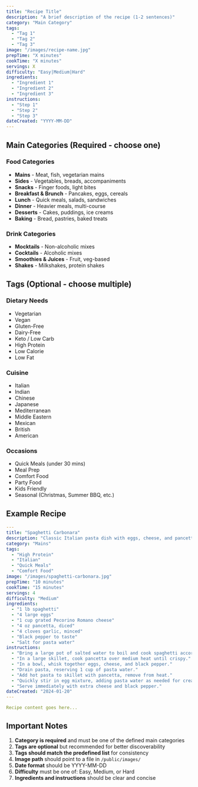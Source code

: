 ```yaml
---
title: "Recipe Title"
description: "A brief description of the recipe (1-2 sentences)"
category: "Main Category"
tags:
  - "Tag 1"
  - "Tag 2"
  - "Tag 3"
image: "/images/recipe-name.jpg"
prepTime: "X minutes"
cookTime: "X minutes"
servings: X
difficulty: "Easy|Medium|Hard"
ingredients:
  - "Ingredient 1"
  - "Ingredient 2"
  - "Ingredient 3"
instructions:
  - "Step 1"
  - "Step 2"
  - "Step 3"
dateCreated: "YYYY-MM-DD"
---
```


## Main Categories (Required - choose one)

### Food Categories
- **Mains** - Meat, fish, vegetarian mains
- **Sides** - Vegetables, breads, accompaniments
- **Snacks** - Finger foods, light bites
- **Breakfast & Brunch** - Pancakes, eggs, cereals
- **Lunch** - Quick meals, salads, sandwiches
- **Dinner** - Heavier meals, multi-course
- **Desserts** - Cakes, puddings, ice creams
- **Baking** - Bread, pastries, baked treats

### Drink Categories
- **Mocktails** - Non-alcoholic mixes
- **Cocktails** - Alcoholic mixes
- **Smoothies & Juices** - Fruit, veg-based
- **Shakes** - Milkshakes, protein shakes

## Tags (Optional - choose multiple)

### Dietary Needs
- Vegetarian
- Vegan
- Gluten-Free
- Dairy-Free
- Keto / Low Carb
- High Protein
- Low Calorie
- Low Fat

### Cuisine
- Italian
- Indian
- Chinese
- Japanese
- Mediterranean
- Middle Eastern
- Mexican
- British
- American

### Occasions
- Quick Meals (under 30 mins)
- Meal Prep
- Comfort Food
- Party Food
- Kids Friendly
- Seasonal (Christmas, Summer BBQ, etc.)

## Example Recipe

```yaml
---
title: "Spaghetti Carbonara"
description: "Classic Italian pasta dish with eggs, cheese, and pancetta. Simple ingredients create a rich, creamy sauce."
category: "Mains"
tags:
  - "High Protein"
  - "Italian"
  - "Quick Meals"
  - "Comfort Food"
image: "/images/spaghetti-carbonara.jpg"
prepTime: "10 minutes"
cookTime: "15 minutes"
servings: 4
difficulty: "Medium"
ingredients:
  - "1 lb spaghetti"
  - "4 large eggs"
  - "1 cup grated Pecorino Romano cheese"
  - "4 oz pancetta, diced"
  - "4 cloves garlic, minced"
  - "Black pepper to taste"
  - "Salt for pasta water"
instructions:
  - "Bring a large pot of salted water to boil and cook spaghetti according to package directions."
  - "In a large skillet, cook pancetta over medium heat until crispy."
  - "In a bowl, whisk together eggs, cheese, and black pepper."
  - "Drain pasta, reserving 1 cup of pasta water."
  - "Add hot pasta to skillet with pancetta, remove from heat."
  - "Quickly stir in egg mixture, adding pasta water as needed for creaminess."
  - "Serve immediately with extra cheese and black pepper."
dateCreated: "2024-01-20"
---

Recipe content goes here...
```

## Important Notes

1. **Category is required** and must be one of the defined main categories
2. **Tags are optional** but recommended for better discoverability
3. **Tags should match the predefined list** for consistency
4. **Image path** should point to a file in `/public/images/`
5. **Date format** should be YYYY-MM-DD
6. **Difficulty** must be one of: Easy, Medium, or Hard
7. **Ingredients and instructions** should be clear and concise

